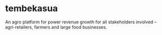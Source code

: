 # tembekasua
An agro platform for power revenue growth for all stakeholders involved – agri-retailers, farmers and large food businesses.

